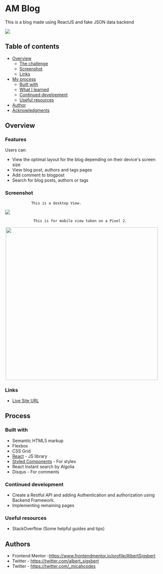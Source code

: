 # AM Blog

This is a blog made using ReactJS and fake JSON data backend

<img src="public/images/desktop-preview.jpg">


## Table of contents

- [Overview](#overview)
  - [The challenge](#the-challenge)
  - [Screenshot](#screenshot)
  - [Links](#links)
- [My process](#my-process)
  - [Built with](#built-with)
  - [What I learned](#what-i-learned)
  - [Continued development](#continued-development)
  - [Useful resources](#useful-resources)
- [Author](#author)
- [Acknowledgments](#acknowledgments)

## Overview

### Features

Users can:

- View the optimal layout for the blog depending on their device's screen size
- View blog post, authors and tags pages
- Add comment to blogpost
- Search for blog posts, authors or tags

### Screenshot

                This is a desktop View.
                 
<img src="public/images/desktop_view.png">

                 This is for mobile view taken on a Pixel 2.
                 
  <p align="center">
   <img src="public/images/mobile_view.png" height="500px">
  </p>
  
### Links

- [Live Site URL](https://am-blogg.netlify.app/)

##  Process

### Built with

- Semantic HTML5 markup
- Flexbox
- CSS Grid
- [React](https://reactjs.org/) - JS library
- [Styled Components](https://styled-components.com/) - For styles
- React Instant search by Algolia
- Disqus - For comments



### Continued development

 - Create a Restful API and adding Authentication and authorization using Backend Framework.
 - Implementing remaining pages

### Useful resources

- StackOverflow (Some helpful guides and tips)

## Authors


- Frontend Mentor -https://www.frontendmentor.io/profile/AlbertSigsbert
- Twitter - https://twitter.com/albert_sigsbert
- Twitter - https://twitter.com/_micahcodes
